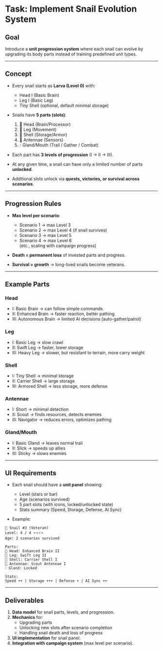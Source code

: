# Task: Implement Snail Evolution System

## Goal
Introduce a **unit progression system** where each snail can evolve by upgrading its body parts instead of training predefined unit types.

---

## Concept

- Every snail starts as **Larva (Level 0)** with:
  - Head I (Basic Brain)
  - Leg I (Basic Leg)
  - Tiny Shell (optional, default minimal storage)

- Snails have **5 parts (slots)**:
  1. 🧠 Head (Brain/Processor)
  2. 🦶 Leg (Movement)
  3. 🐚 Shell (Storage/Armor)
  4. 👀 Antennae (Sensors)
  5. 💧 Gland/Mouth (Trail / Gather / Combat)

- Each part has **3 levels of progression** (I → II → III).  
- At any given time, a snail can have only a limited number of parts **unlocked**.  
- Additional slots unlock via **quests, victories, or survival across scenarios**.

---

## Progression Rules

- **Max level per scenario**:
  - Scenario 1 → max Level 3
  - Scenario 2 → max Level 4 (if snail survives)
  - Scenario 3 → max Level 5
  - Scenario 4 → max Level 6  
  (etc., scaling with campaign progress)

- **Death = permanent loss** of invested parts and progress.  
- **Survival = growth** → long-lived snails become veterans.

---

## Example Parts

### Head
- I: Basic Brain → can follow simple commands
- II: Enhanced Brain → faster reaction, better pathing
- III: Autonomous Brain → limited AI decisions (auto-gather/patrol)

### Leg
- I: Basic Leg → slow crawl
- II: Swift Leg → faster, lower storage
- III: Heavy Leg → slower, but resistant to terrain, more carry weight

### Shell
- I: Tiny Shell → minimal storage
- II: Carrier Shell → large storage
- III: Armored Shell → less storage, more defense

### Antennae
- I: Short → minimal detection
- II: Scout → finds resources, detects enemies
- III: Navigator → reduces errors, optimizes pathing

### Gland/Mouth
- I: Basic Gland → leaves normal trail
- II: Slick → speeds up allies
- III: Sticky → slows enemies

---

## UI Requirements

- Each snail should have a **unit panel** showing:
  - Level (stars or bar)
  - Age (scenarios survived)
  - 5 part slots (with icons, locked/unlocked state)
  - Stats summary (Speed, Storage, Defense, AI Sync)

- Example:

```
🐌 Snail #3 (Veteran)  
Level: 4 / 4 ⭐⭐⭐⭐  
Age: 2 scenarios survived  

Parts:  
🧠 Head: Enhanced Brain II  
🦶 Leg: Swift Leg II  
🐚 Shell: Carrier Shell I  
👀 Antennae: Scout Antennae I  
💧 Gland: Locked  

Stats:  
Speed ++ | Storage +++ | Defense + | AI Sync ++
```

---

## Deliverables

1. **Data model** for snail parts, levels, and progression.  
2. **Mechanics** for:
   - Upgrading parts
   - Unlocking new slots after scenario completion
   - Handling snail death and loss of progress
3. **UI implementation** for snail panel.  
4. **Integration with campaign system** (max level per scenario).
